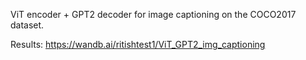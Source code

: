 ViT encoder + GPT2 decoder for image captioning on the COCO2017 dataset.

Results: https://wandb.ai/ritishtest1/ViT_GPT2_img_captioning
